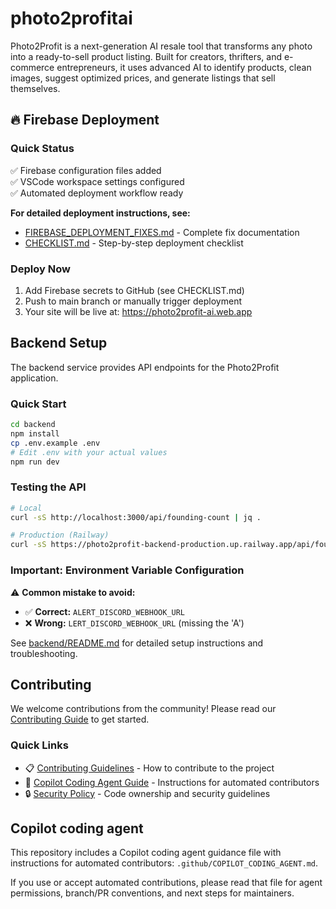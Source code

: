 # photo2profitai

Photo2Profit is a next-generation AI resale tool that transforms any photo into a ready-to-sell product listing. Built for creators, thrifters, and e-commerce entrepreneurs, it uses advanced AI to identify products, clean images, suggest optimized prices, and generate listings that sell themselves.

## 🔥 Firebase Deployment

### Quick Status
✅ Firebase configuration files added  
✅ VSCode workspace settings configured  
✅ Automated deployment workflow ready  

**For detailed deployment instructions, see:**
- [FIREBASE_DEPLOYMENT_FIXES.md](FIREBASE_DEPLOYMENT_FIXES.md) - Complete fix documentation
- [CHECKLIST.md](CHECKLIST.md) - Step-by-step deployment checklist

### Deploy Now
1. Add Firebase secrets to GitHub (see CHECKLIST.md)
2. Push to main branch or manually trigger deployment
3. Your site will be live at: https://photo2profit-ai.web.app

## Backend Setup

The backend service provides API endpoints for the Photo2Profit application.

### Quick Start

```bash
cd backend
npm install
cp .env.example .env
# Edit .env with your actual values
npm run dev
```

### Testing the API

```bash
# Local
curl -sS http://localhost:3000/api/founding-count | jq .

# Production (Railway)
curl -sS https://photo2profit-backend-production.up.railway.app/api/founding-count | jq .
```

### Important: Environment Variable Configuration

⚠️ **Common mistake to avoid:**

- ✅ **Correct:** `ALERT_DISCORD_WEBHOOK_URL`
- ❌ **Wrong:** `LERT_DISCORD_WEBHOOK_URL` (missing the 'A')

See [backend/README.md](backend/README.md) for detailed setup instructions and troubleshooting.

## Contributing

We welcome contributions from the community! Please read our [Contributing Guide](CONTRIBUTING.md) to get started.

### Quick Links
- 📋 [Contributing Guidelines](CONTRIBUTING.md) - How to contribute to the project
- 🤖 [Copilot Coding Agent Guide](.github/COPILOT_CODING_AGENT.md) - Instructions for automated contributors
- 🔒 [Security Policy](.github/CODEOWNERS) - Code ownership and security guidelines

## Copilot coding agent

This repository includes a Copilot coding agent guidance file with instructions for automated contributors: `.github/COPILOT_CODING_AGENT.md`.

If you use or accept automated contributions, please read that file for agent permissions, branch/PR conventions, and next steps for maintainers.
